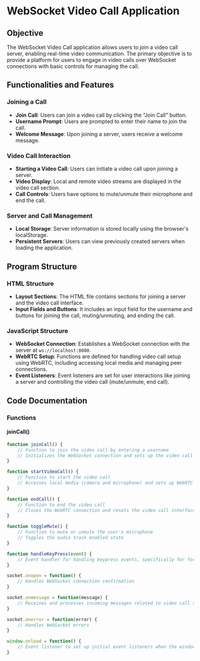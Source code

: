 # WebSocket Video Call Application

## Objective

The WebSocket Video Call application allows users to join a video call server, enabling real-time video communication. The primary objective is to provide a platform for users to engage in video calls over WebSocket connections with basic controls for managing the call.

## Functionalities and Features

### Joining a Call
- **Join Call**: Users can join a video call by clicking the "Join Call" button.
- **Username Prompt**: Users are prompted to enter their name to join the call.
- **Welcome Message**: Upon joining a server, users receive a welcome message.

### Video Call Interaction
- **Starting a Video Call**: Users can initiate a video call upon joining a server.
- **Video Display**: Local and remote video streams are displayed in the video call section.
- **Call Controls**: Users have options to mute/unmute their microphone and end the call.

### Server and Call Management
- **Local Storage**: Server information is stored locally using the browser's localStorage.
- **Persistent Servers**: Users can view previously created servers when loading the application.

## Program Structure

### HTML Structure
- **Layout Sections**: The HTML file contains sections for joining a server and the video call interface.
- **Input Fields and Buttons**: It includes an input field for the username and buttons for joining the call, muting/unmuting, and ending the call.

### JavaScript Structure
- **WebSocket Connection**: Establishes a WebSocket connection with the server at `ws://localhost:8080`.
- **WebRTC Setup**: Functions are defined for handling video call setup using WebRTC, including accessing local media and managing peer connections.
- **Event Listeners**: Event listeners are set for user interactions like joining a server and controlling the video call (mute/unmute, end call).

## Code Documentation

### Functions

#### joinCall()
```javascript
function joinCall() {
    // Function to join the video call by entering a username
    // Initializes the WebSocket connection and sets up the video call interface
}

function startVideoCall() {
    // Function to start the video call
    // Accesses local media (camera and microphone) and sets up WebRTC peer connection for the video call
}

function endCall() {
    // Function to end the video call
    // Closes the WebRTC connection and resets the video call interface
}

function toggleMute() {
    // Function to mute or unmute the user's microphone
    // Toggles the audio track enabled state
}

function handleKeyPress(event) {
    // Event handler for handling keypress events, specifically for form submissions on Enter key press
}

socket.onopen = function() {
    // Handles WebSocket connection confirmation
}

socket.onmessage = function(message) {
    // Receives and processes incoming messages related to video call signaling
}

socket.onerror = function(error) {
    // Handles WebSocket errors
}

window.onload = function() {
    // Event listener to set up initial event listeners when the window loads
}

